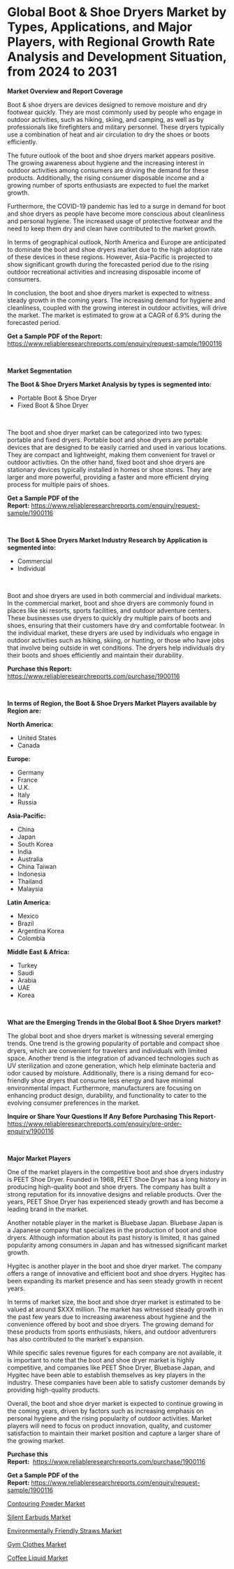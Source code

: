 <p><h1>Global Boot & Shoe Dryers Market by Types, Applications, and Major Players, with Regional Growth Rate Analysis and Development Situation, from 2024 to 2031</h1></p><p><strong>Market Overview and Report Coverage</strong></p>
<p><p>Boot & shoe dryers are devices designed to remove moisture and dry footwear quickly. They are most commonly used by people who engage in outdoor activities, such as hiking, skiing, and camping, as well as by professionals like firefighters and military personnel. These dryers typically use a combination of heat and air circulation to dry the shoes or boots efficiently.</p><p>The future outlook of the boot and shoe dryers market appears positive. The growing awareness about hygiene and the increasing interest in outdoor activities among consumers are driving the demand for these products. Additionally, the rising consumer disposable income and a growing number of sports enthusiasts are expected to fuel the market growth.</p><p>Furthermore, the COVID-19 pandemic has led to a surge in demand for boot and shoe dryers as people have become more conscious about cleanliness and personal hygiene. The increased usage of protective footwear and the need to keep them dry and clean have contributed to the market growth.</p><p>In terms of geographical outlook, North America and Europe are anticipated to dominate the boot and shoe dryers market due to the high adoption rate of these devices in these regions. However, Asia-Pacific is projected to show significant growth during the forecasted period due to the rising outdoor recreational activities and increasing disposable income of consumers.</p><p>In conclusion, the boot and shoe dryers market is expected to witness steady growth in the coming years. The increasing demand for hygiene and cleanliness, coupled with the growing interest in outdoor activities, will drive the market. The market is estimated to grow at a CAGR of 6.9% during the forecasted period.</p></p>
<p><strong>Get a Sample PDF of the Report:</strong> <a href="https://www.reliableresearchreports.com/enquiry/request-sample/1900116">https://www.reliableresearchreports.com/enquiry/request-sample/1900116</a></p>
<p>&nbsp;</p>
<p><strong>Market Segmentation</strong></p>
<p><strong>The Boot & Shoe Dryers Market Analysis by types is segmented into:</strong></p>
<p><ul><li>Portable Boot & Shoe Dryer</li><li>Fixed Boot & Shoe Dryer</li></ul></p>
<p>&nbsp;</p>
<p><p>The boot and shoe dryer market can be categorized into two types: portable and fixed dryers. Portable boot and shoe dryers are portable devices that are designed to be easily carried and used in various locations. They are compact and lightweight, making them convenient for travel or outdoor activities. On the other hand, fixed boot and shoe dryers are stationary devices typically installed in homes or shoe stores. They are larger and more powerful, providing a faster and more efficient drying process for multiple pairs of shoes.</p></p>
<p><strong>Get a Sample PDF of the Report:</strong>&nbsp;<a href="https://www.reliableresearchreports.com/enquiry/request-sample/1900116">https://www.reliableresearchreports.com/enquiry/request-sample/1900116</a></p>
<p>&nbsp;</p>
<p><strong>The Boot & Shoe Dryers Market Industry Research by Application is segmented into:</strong></p>
<p><ul><li>Commercial</li><li>Individual</li></ul></p>
<p>&nbsp;</p>
<p><p>Boot and shoe dryers are used in both commercial and individual markets. In the commercial market, boot and shoe dryers are commonly found in places like ski resorts, sports facilities, and outdoor adventure centers. These businesses use dryers to quickly dry multiple pairs of boots and shoes, ensuring that their customers have dry and comfortable footwear. In the individual market, these dryers are used by individuals who engage in outdoor activities such as hiking, skiing, or hunting, or those who have jobs that involve being outside in wet conditions. The dryers help individuals dry their boots and shoes efficiently and maintain their durability.</p></p>
<p><strong>Purchase this Report:</strong>&nbsp; <a href="https://www.reliableresearchreports.com/purchase/1900116">https://www.reliableresearchreports.com/purchase/1900116</a></p>
<p>&nbsp;</p>
<p><strong>In terms of Region, the Boot & Shoe Dryers Market Players available by Region are:</strong></p>
<p>
    <p> <strong> North America: </strong>
        <ul>
            <li>United States</li>
            <li>Canada</li>
        </ul>
        </p> 
    <p> <strong> Europe: </strong>
        <ul>
            <li>Germany</li>
            <li>France</li>
            <li>U.K.</li>
            <li>Italy</li>
            <li>Russia</li>
        </ul>
        </p> 
    <p> <strong> Asia-Pacific: </strong>
        <ul>
            <li>China</li>
            <li>Japan</li>
            <li>South Korea</li>
            <li>India</li>
            <li>Australia</li>
            <li>China Taiwan</li>
            <li>Indonesia</li>
            <li>Thailand</li>
            <li>Malaysia</li>
        </ul>
        </p> 
    <p> <strong> Latin America: </strong>
        <ul>
            <li>Mexico</li>
            <li>Brazil</li>
            <li>Argentina Korea</li>
            <li>Colombia</li>
        </ul>
        </p> 
    <p> <strong> Middle East & Africa: </strong>
        <ul>
            <li>Turkey</li>
            <li>Saudi</li>
            <li>Arabia</li>
            <li>UAE</li>
            <li>Korea</li>
        </ul>
    </p>
    </p>
<p>&nbsp;</p>
<p><strong>What are the Emerging Trends in the Global Boot & Shoe Dryers market?</strong></p>
<p><p>The global boot and shoe dryers market is witnessing several emerging trends. One trend is the growing popularity of portable and compact shoe dryers, which are convenient for travelers and individuals with limited space. Another trend is the integration of advanced technologies such as UV sterilization and ozone generation, which help eliminate bacteria and odor caused by moisture. Additionally, there is a rising demand for eco-friendly shoe dryers that consume less energy and have minimal environmental impact. Furthermore, manufacturers are focusing on enhancing product design, durability, and functionality to cater to the evolving consumer preferences in the market.</p></p>
<p><strong>Inquire or Share Your Questions If Any Before Purchasing This Report</strong>- <a href="https://www.reliableresearchreports.com/enquiry/pre-order-enquiry/1900116">https://www.reliableresearchreports.com/enquiry/pre-order-enquiry/1900116</a></p>
<p>&nbsp;</p>
<p><strong>Major Market Players</strong></p>
<p><p>One of the market players in the competitive boot and shoe dryers industry is PEET Shoe Dryer. Founded in 1968, PEET Shoe Dryer has a long history in producing high-quality boot and shoe dryers. The company has built a strong reputation for its innovative designs and reliable products. Over the years, PEET Shoe Dryer has experienced steady growth and has become a leading brand in the market.</p><p>Another notable player in the market is Bluebase Japan. Bluebase Japan is a Japanese company that specializes in the production of boot and shoe dryers. Although information about its past history is limited, it has gained popularity among consumers in Japan and has witnessed significant market growth.</p><p>Hygitec is another player in the boot and shoe dryer market. The company offers a range of innovative and efficient boot and shoe dryers. Hygitec has been expanding its market presence and has seen steady growth in recent years.</p><p>In terms of market size, the boot and shoe dryer market is estimated to be valued at around $XXX million. The market has witnessed steady growth in the past few years due to increasing awareness about hygiene and the convenience offered by boot and shoe dryers. The growing demand for these products from sports enthusiasts, hikers, and outdoor adventurers has also contributed to the market's expansion.</p><p>While specific sales revenue figures for each company are not available, it is important to note that the boot and shoe dryer market is highly competitive, and companies like PEET Shoe Dryer, Bluebase Japan, and Hygitec have been able to establish themselves as key players in the industry. These companies have been able to satisfy customer demands by providing high-quality products.</p><p>Overall, the boot and shoe dryer market is expected to continue growing in the coming years, driven by factors such as increasing emphasis on personal hygiene and the rising popularity of outdoor activities. Market players will need to focus on product innovation, quality, and customer satisfaction to maintain their market position and capture a larger share of the growing market.</p></p>
<p><strong>Purchase this Report:</strong>&nbsp;&nbsp;<a href="https://www.reliableresearchreports.com/purchase/1900116">https://www.reliableresearchreports.com/purchase/1900116</a></p>
<p></p>
<p><strong>Get a Sample PDF of the Report:</strong>&nbsp;<a href="https://www.reliableresearchreports.com/enquiry/request-sample/1900116">https://www.reliableresearchreports.com/enquiry/request-sample/1900116</a></p>
<p><p><a href="https://github.com/dzharov81/Market-Research-Report-List-2/blob/main/contouring-powder-market.md">Contouring Powder Market</a></p><p><a href="https://github.com/rahu1503/Market-Research-Report-List-2/blob/main/silent-earbuds-market.md">Silent Earbuds Market</a></p><p><a href="https://github.com/ambrozg/Market-Research-Report-List-2/blob/main/environmentally-friendly-straws-market.md">Environmentally Friendly Straws Market</a></p><p><a href="https://github.com/gshchiplitsov/Market-Research-Report-List-2/blob/main/gym-clothes-market.md">Gym Clothes Market</a></p><p><a href="https://github.com/scarol104/Market-Research-Report-List-2/blob/main/coffee-liquid-market.md">Coffee Liquid Market</a></p></p>